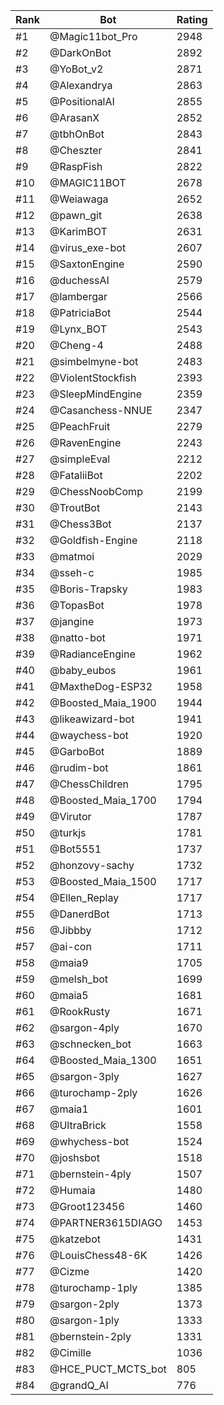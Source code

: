 Rank|Bot|Rating
---|---|---
#1|@Magic11bot_Pro|2948
#2|@DarkOnBot|2892
#3|@YoBot_v2|2871
#4|@Alexandrya|2863
#5|@PositionalAI|2855
#6|@ArasanX|2852
#7|@tbhOnBot|2843
#8|@Cheszter|2841
#9|@RaspFish|2822
#10|@MAGIC11BOT|2678
#11|@Weiawaga|2652
#12|@pawn_git|2638
#13|@KarimBOT|2631
#14|@virus_exe-bot|2607
#15|@SaxtonEngine|2590
#16|@duchessAI|2579
#17|@lambergar|2566
#18|@PatriciaBot|2544
#19|@Lynx_BOT|2543
#20|@Cheng-4|2488
#21|@simbelmyne-bot|2483
#22|@ViolentStockfish|2393
#23|@SleepMindEngine|2359
#24|@Casanchess-NNUE|2347
#25|@PeachFruit|2279
#26|@RavenEngine|2243
#27|@simpleEval|2212
#28|@FataliiBot|2202
#29|@ChessNoobComp|2199
#30|@TroutBot|2143
#31|@Chess3Bot|2137
#32|@Goldfish-Engine|2118
#33|@matmoi|2029
#34|@sseh-c|1985
#35|@Boris-Trapsky|1983
#36|@TopasBot|1978
#37|@jangine|1973
#38|@natto-bot|1971
#39|@RadianceEngine|1962
#40|@baby_eubos|1961
#41|@MaxtheDog-ESP32|1958
#42|@Boosted_Maia_1900|1944
#43|@likeawizard-bot|1941
#44|@waychess-bot|1920
#45|@GarboBot|1889
#46|@rudim-bot|1861
#47|@ChessChildren|1795
#48|@Boosted_Maia_1700|1794
#49|@Virutor|1787
#50|@turkjs|1781
#51|@Bot5551|1737
#52|@honzovy-sachy|1732
#53|@Boosted_Maia_1500|1717
#54|@Ellen_Replay|1717
#55|@DanerdBot|1713
#56|@Jibbby|1712
#57|@ai-con|1711
#58|@maia9|1705
#59|@melsh_bot|1699
#60|@maia5|1681
#61|@RookRusty|1671
#62|@sargon-4ply|1670
#63|@schnecken_bot|1663
#64|@Boosted_Maia_1300|1651
#65|@sargon-3ply|1627
#66|@turochamp-2ply|1626
#67|@maia1|1601
#68|@UltraBrick|1558
#69|@whychess-bot|1524
#70|@joshsbot|1518
#71|@bernstein-4ply|1507
#72|@Humaia|1480
#73|@Groot123456|1460
#74|@PARTNER3615DIAGO|1453
#75|@katzebot|1431
#76|@LouisChess48-6K|1426
#77|@Cizme|1420
#78|@turochamp-1ply|1385
#79|@sargon-2ply|1373
#80|@sargon-1ply|1333
#81|@bernstein-2ply|1331
#82|@Cimille|1036
#83|@HCE_PUCT_MCTS_bot|805
#84|@grandQ_AI|776
